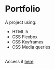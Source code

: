 # Portfolio
A project using:
<ul>
  <li>HTML 5</li>
  <li>CSS Flexbox</li>
  <li>CSS Keyframes</li>
  <li>CSS Media queries</li>
</ul>
<br>
Access it <a href="https://niknows.github.io/css-flex-box-full-page/.">here</a>.

